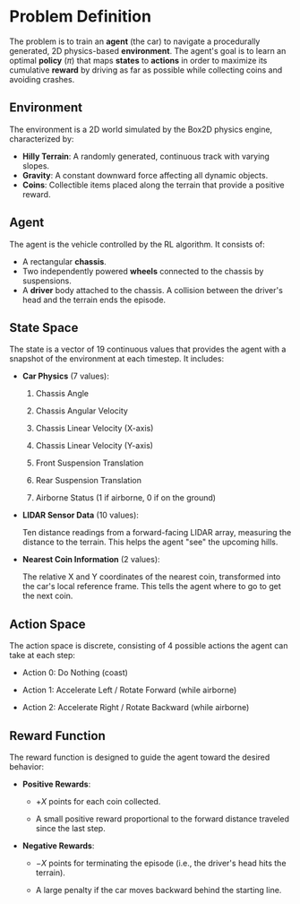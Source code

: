 # Problem Definition
The problem is to train an **agent** (the car) to navigate a procedurally generated, 2D physics-based **environment**. The agent's goal is to learn an optimal **policy** ($\pi$) that maps **states** to **actions** in order to maximize its cumulative **reward** by driving as far as possible while collecting coins and avoiding crashes.

## Environment
The environment is a 2D world simulated by the Box2D physics engine, characterized by:

- **Hilly Terrain**: A randomly generated, continuous track with varying slopes.
- **Gravity**: A constant downward force affecting all dynamic objects.
- **Coins**: Collectible items placed along the terrain that provide a positive reward.

## Agent
The agent is the vehicle controlled by the RL algorithm. It consists of:

- A rectangular **chassis**.
- Two independently powered **wheels** connected to the chassis by suspensions.
- A **driver** body attached to the chassis. A collision between the driver's head and the terrain ends the episode.

## State Space
The state is a vector of 19 continuous values that provides the agent with a snapshot of the environment at each timestep. It includes:

- **Car Physics** (7 values):

    1. Chassis Angle

    2. Chassis Angular Velocity

    3. Chassis Linear Velocity (X-axis)

    4. Chassis Linear Velocity (Y-axis)

    5. Front Suspension Translation

    6. Rear Suspension Translation

    7. Airborne Status (1 if airborne, 0 if on the ground)

- **LIDAR Sensor Data** (10 values):

    Ten distance readings from a forward-facing LIDAR array, measuring the distance to the terrain. This helps the agent "see" the upcoming hills.

- **Nearest Coin Information** (2 values):

    The relative X and Y coordinates of the nearest coin, transformed into the car's local reference frame. This tells the agent where to go to get the next coin.

## Action Space
The action space is discrete, consisting of 4 possible actions the agent can take at each step:

- Action 0: Do Nothing (coast)

- Action 1: Accelerate Left / Rotate Forward (while airborne)

- Action 2: Accelerate Right / Rotate Backward (while airborne)


## Reward Function
The reward function is designed to guide the agent toward the desired behavior:

- **Positive Rewards**:

    - $+X$ points for each coin collected.

    - A small positive reward proportional to the forward distance traveled since the last step.

- **Negative Rewards**:

    - $-X$ points for terminating the episode (i.e., the driver's head hits the terrain).

    - A large penalty if the car moves backward behind the starting line.